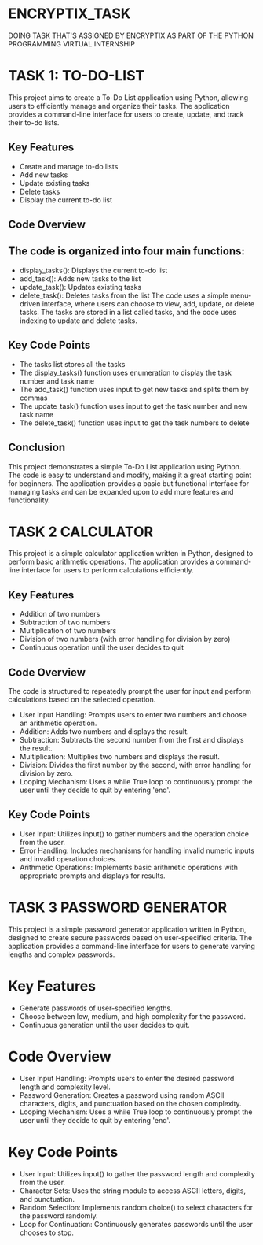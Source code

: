 # ENCRYPTIX_TASK
DOING TASK THAT'S ASSIGNED BY ENCRYPTIX AS PART OF THE PYTHON PROGRAMMING VIRTUAL INTERNSHIP

##
# TASK 1: TO-DO-LIST
This project aims to create a To-Do List application using Python, allowing users to efficiently manage and organize their tasks. The application provides a command-line interface for users to create, update, and track their to-do lists.

## Key Features
- Create and manage to-do lists
- Add new tasks
- Update existing tasks
- Delete tasks
- Display the current to-do list

## Code Overview
## The code is organized into four main functions:
- display_tasks(): Displays the current to-do list
- add_task(): Adds new tasks to the list
- update_task(): Updates existing tasks
- delete_task(): Deletes tasks from the list
The code uses a simple menu-driven interface, where users can choose to view, add, update, or delete tasks. The tasks are stored in a list called tasks, and the code uses indexing to update and delete tasks.

## Key Code Points
- The tasks list stores all the tasks
- The display_tasks() function uses enumeration to display the task number and task name
- The add_task() function uses input to get new tasks and splits them by commas
- The update_task() function uses input to get the task number and new task name
- The delete_task() function uses input to get the task numbers to delete

## Conclusion
This project demonstrates a simple To-Do List application using Python. The code is easy to understand and modify, making it a great starting point for beginners. The application provides a basic but functional interface for managing tasks and can be expanded upon to add more features and functionality.



##
# TASK 2 CALCULATOR
This project is a simple calculator application written in Python, designed to perform basic arithmetic operations. The application provides a command-line interface for users to perform calculations efficiently.

## Key Features
- Addition of two numbers
- Subtraction of two numbers
- Multiplication of two numbers
- Division of two numbers (with error handling for division by zero)
- Continuous operation until the user decides to quit

## Code Overview
The code is structured to repeatedly prompt the user for input and perform calculations based on the selected operation.

- User Input Handling: Prompts users to enter two numbers and choose an arithmetic operation.
- Addition: Adds two numbers and displays the result.
- Subtraction: Subtracts the second number from the first and displays the result.
- Multiplication: Multiplies two numbers and displays the result.
- Division: Divides the first number by the second, with error handling for division by zero.
- Looping Mechanism: Uses a while True loop to continuously prompt the user until they decide to quit by entering 'end'.

## Key Code Points
- User Input: Utilizes input() to gather numbers and the operation choice from the user.
- Error Handling: Includes mechanisms for handling invalid numeric inputs and invalid operation choices.
- Arithmetic Operations: Implements basic arithmetic operations with appropriate prompts and displays for results.

## 
# TASK 3 PASSWORD GENERATOR
This project is a simple password generator application written in Python, designed to create secure passwords based on user-specified criteria. The application provides a command-line interface for users to generate varying lengths and complex passwords.

# Key Features
- Generate passwords of user-specified lengths.
- Choose between low, medium, and high complexity for the password.
- Continuous generation until the user decides to quit.

# Code Overview
- User Input Handling: Prompts users to enter the desired password length and complexity level.
- Password Generation: Creates a password using random ASCII characters, digits, and punctuation based on the chosen complexity.
- Looping Mechanism: Uses a while True loop to continuously prompt the user until they decide to quit by entering 'end'.

# Key Code Points
- User Input: Utilizes input() to gather the password length and complexity from the user.
- Character Sets: Uses the string module to access ASCII letters, digits, and punctuation.
- Random Selection: Implements random.choice() to select characters for the password randomly.
- Loop for Continuation: Continuously generates passwords until the user chooses to stop.
